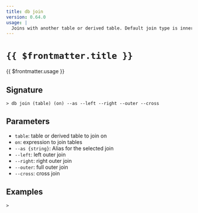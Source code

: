 ```yaml
---
title: db join
version: 0.64.0
usage: |
  Joins with another table or derived table. Default join type is inner
---
```


# <code>{{ $frontmatter.title }}</code>

<div style='white-space: pre-wrap;'>{{ $frontmatter.usage }}</div>

## Signature

```> db join (table) (on) --as --left --right --outer --cross```

## Parameters

 -  `table`: table or derived table to join on
 -  `on`: expression to join tables
 -  `--as {string}`: Alias for the selected join
 -  `--left`: left outer join
 -  `--right`: right outer join
 -  `--outer`: full outer join
 -  `--cross`: cross join

## Examples


```shell
>
```
